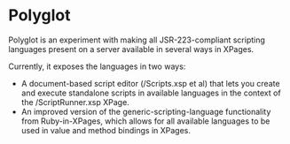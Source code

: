 Polyglot
========

Polyglot is an experiment with making all JSR-223-compliant scripting languages present on a server available in several ways in XPages.

Currently, it exposes the languages in two ways:

- A document-based script editor (/Scripts.xsp et al) that lets you create and execute standalone scripts in available languages in the context of the /ScriptRunner.xsp XPage.
- An improved version of the generic-scripting-language functionality from Ruby-in-XPages, which allows for all available languages to be used in value and method bindings in XPages.
